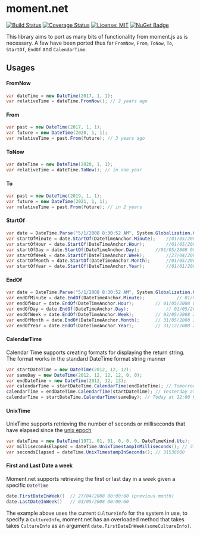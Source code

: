 # moment.net

[![Build Status](https://travis-ci.org/bolorundurowb/moment.net.svg?branch=master)](https://travis-ci.org/bolorundurowb/moment.net)  [![Coverage Status](https://coveralls.io/repos/github/bolorundurowb/moment.net/badge.svg)](https://coveralls.io/github/bolorundurowb/moment.net)  [![License: MIT](https://img.shields.io/badge/License-MIT-yellow.svg)](LICENSE) [![NuGet Badge](https://buildstats.info/nuget/moment.net)](https://www.nuget.org/packages/moment.net)


This library aims to port as many bits of functionality from moment.js as is necessary. A few have been ported thus far `FromNow`, `From`, `ToNow`, `To`, `StartOf`, `EndOf` and `CalendarTime`.

## Usages

#### FromNow
```csharp
var dateTime = new DateTime(2017, 1, 1);
var relativeTime = dateTime.FromNow(); // 2 years ago
```

#### From
```csharp
var past = new DateTime(2017, 1, 1);
var future = new DateTime(2020, 1, 1);
var relativeTime = past.From(future); // 3 years ago
```


#### ToNow
```csharp
var dateTime = new DateTime(2020, 1, 1);
var relativeTime = dateTime.ToNow(); // in one year
```

#### To
```csharp
var past = new DateTime(2019, 1, 1);
var future = new DateTime(2021, 1, 1);
var relativeTime = past.From(future); // in 2 years
```

#### StartOf
```csharp
var date = DateTime.Parse("5/1/2008 8:30:52 AM", System.Globalization.CultureInfo.InvariantCulture);
var startOfMinute = date.StartOf(DateTimeAnchor.Minute);	//01/05/2008 08:30:00"
var startOfHour = date.StartOf(DateTimeAnchor.Hour);		//01/05/2008 08:00:00" 
var startOfDay = date.StartOf(DateTimeAnchor.Day);		//01/05/2008 00:00:00"
var startOfWeek = date.StartOf(DateTimeAnchor.Week);		//27/04/2008 00:00:00" (previous month)
var startOfMonth = date.StartOf(DateTimeAnchor.Month);		//01/05/2008 00:00:00"
var startOfYear = date.StartOf(DateTimeAnchor.Year);		//01/01/2008 00:00:00"
```

#### EndOf
```csharp
var date = DateTime.Parse("5/1/2008 8:30:52 AM", System.Globalization.CultureInfo.InvariantCulture);
var endOfMinute = date.EndOf(DateTimeAnchor.Minute);	        // 01/05/2008 08:30:59
var endOfHour = date.EndOf(DateTimeAnchor.Hour);		// 01/05/2008 08:59:59
var endOfDay = date.EndOf(DateTimeAnchor.Day);		        // 01/05/2008 23:59:59
var endOfWeek = date.EndOf(DateTimeAnchor.Week);		// 03/05/2008 23:59:59
var endOfMonth = date.EndOf(DateTimeAnchor.Month);		// 31/05/2008 23:59:59
var endOfYear = date.EndOf(DateTimeAnchor.Year);		// 31/12/2008 23:59:59
```

#### CalendarTime
Calendar Time supports creating formats for displaying the return string. The format works in the standard DateTime format string manner

```csharp
var startDateTime = new DateTime(2012, 12, 12);
var sameDay = new DateTime(2012, 12, 12, 12, 0, 0);
var endDateTime = new DateTime(2012, 12, 13);
var calendarTime = startDateTime.CalendarTime(endDateTime); // Tomorrow at 00:00 AM
calendarTime = endDateTime.CalendarTime(startDateTime); // Yesterday at 00:00 AM
calendarTime = startDateTime.CalendarTime(sameDay); // Today at 12:00 PM
```

#### UnixTime
UnixTime supports retrieving the number of seconds or milliseconds that have elapsed since the [unix epoch](https://en.wikipedia.org/wiki/Unix_time)

```csharp
var dateTime = new DateTime(1971, 01, 01, 0, 0, 0, DateTimeKind.Utc);
var millisecondsElapsed = dateTime.UnixTimestampInMilliseconds(); // 31536000000
var secondsElapsed = dateTime.UnixTimestampInSeconds(); // 31536000
```

#### First and Last Date a week
Moment.net supports retrieving the first or last day in a week given a specific ``DateTime``
```csharp
date.FirstDateInWeek()  // 27/04/2008 00:00:00 (previous month)
date.LastDateInWeek()   // 03/05/2008 00:00:00
```
The example above uses the current ``CultureInfo`` for the system in use, to specify a ``CultureInfo``, moment.net has an overloaded method that takes takes ``CultureInfo`` as an argument ``date.FirstDateInWeek(someCultureInfo)``.


